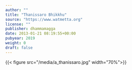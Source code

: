 ```yaml
---
author: ""
title: "Thanissaro Bhikkhu"
source: "https://www.watmetta.org"
license: ""
publisher: dhammamagga
date: 2013-01-21 08:19:55+00:00
pubyear: 2019 
weight: 0
draft: false
---
```

{{< figure src="/media/a_thanissaro.jpg" width="70%">}}
